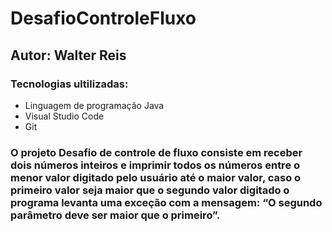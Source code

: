 # DesafioControleFluxo

## Autor: Walter Reis

### Tecnologias ultilizadas:
- Linguagem de programação Java
- Visual Studio Code
- Git

### O projeto Desafio de controle de fluxo consiste em receber dois números inteiros e imprimir todos os números entre o menor valor digitado pelo usuário até o maior valor, caso o primeiro valor seja maior que o segundo valor digitado o programa levanta uma exceção com a mensagem: “O segundo parâmetro deve ser maior que o primeiro”.

